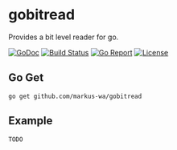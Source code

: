 # gobitread

Provides a bit level reader for go.

[![GoDoc](https://godoc.org/github.com/markus-wa/gobitread?status.svg)](https://godoc.org/github.com/markus-wa/gobitread)
[![Build Status](https://travis-ci.org/markus-wa/gobitread.svg?branch=master)](https://travis-ci.org/markus-wa/gobitread)
[![Go Report](https://goreportcard.com/badge/github.com/markus-wa/gobitread)](https://goreportcard.com/report/github.com/markus-wa/gobitread)
[![License](https://img.shields.io/badge/license-MIT-blue.svg?style=flat)](LICENSE.md)

## Go Get

	go get github.com/markus-wa/gobitread

## Example

	TODO

